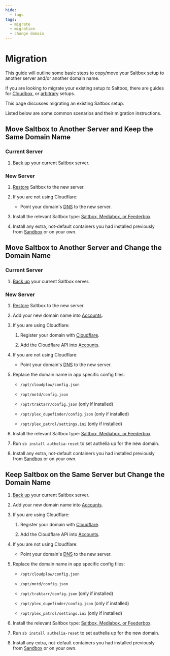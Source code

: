 ```yaml
---
hide:
  - tags
tags:
  - migrate
  - migration
  - change domain
---
```


# Migration

This guide will outline some basic steps to copy/move your Saltbox setup to another server and/or another domain name.

If you are looking to migrate your existing setup *to* Saltbox, there are guides for [Cloudbox](../../reference/guides/cloudbox.md), or [arbitrary](../../reference/guides/other.md) setups.

This page discusses migrating an existing Saltbox setup.

Listed below are some common scenarios and their migration instructions.

## Move Saltbox to Another Server and Keep the Same Domain Name

### Current Server

1. [Back up](backup.md) your current Saltbox server.

### New Server

1. [Restore](restore.md) Saltbox to the new server.

2. If you are not using Cloudflare:

    - Point your domain's [DNS](../prerequisites/prerequisites.md#domain) to the new server.

3. Install the relevant Saltbox type: [Saltbox, Mediabox, or Feederbox](../install/install.md#step-5-saltbox).

4. Install any extra, not-default containers you had installed previously from [Sandbox](../../sandbox/index.md) or on your own.

## Move Saltbox to Another Server and Change the Domain Name

### Current Server

1. [Back up](backup.md) your current Saltbox server.

### New Server

1. [Restore](restore.md) Saltbox to the new server.

2. Add your new domain name into [Accounts](../install/install.md#step-2-configuration).

3. If you are using Cloudflare:

    1. Register your domain with [Cloudflare](../../faq/cloudflare.md).

    2. Add the Cloudflare API into [Accounts](../install/install.md#step-2-configuration).

4. If you are not using Cloudflare:

    - Point your domain's [DNS](../prerequisites/prerequisites.md#domain) to the new server.

5. Replace the domain name in app specific config files:

    - `/opt/cloudplow/config.json`

    - `/opt/motd/config.json`

    - `/opt/traktarr/config.json` (only if installed)

    - `/opt/plex_dupefinder/config.json` (only if installed)

    - `/opt/plex_patrol/settings.ini` (only if installed)

6. Install the relevant Saltbox type: [Saltbox, Mediabox, or Feederbox](../install/install.md#step-5-saltbox).

7. Run `sb install authelia-reset` to set authelia up for the new domain.

8. Install any extra, not-default containers you had installed previously from [Sandbox](../../sandbox/index.md) or on your own.

## Keep Saltbox on the Same Server but Change the Domain Name

1. [Back up](backup.md) your current Saltbox server.

2. Add your new domain name into [Accounts](../install/install.md#step-2-configuration).

3. If you are using Cloudflare:

    1. Register your domain with [Cloudflare](../../faq/cloudflare.md).

    2. Add the Cloudflare API into [Accounts](../install/install.md#step-2-configuration).

4. If you are not using Cloudflare:

    - Point your domain's [DNS](../prerequisites/prerequisites.md#domain) to the new server.

5. Replace the domain name in app specific config files:

    - `/opt/cloudplow/config.json`

    - `/opt/motd/config.json`

    - `/opt/traktarr/config.json` (only if installed)

    - `/opt/plex_dupefinder/config.json` (only if installed)

    - `/opt/plex_patrol/settings.ini` (only if installed)

6. Install the relevant Saltbox type: [Saltbox, Mediabox, or Feederbox](../install/install.md#step-5-saltbox).

7. Run `sb install authelia-reset` to set authelia up for the new domain.

8. Install any extra, not-default containers you had installed previously from [Sandbox](../../sandbox/index.md) or on your own.
